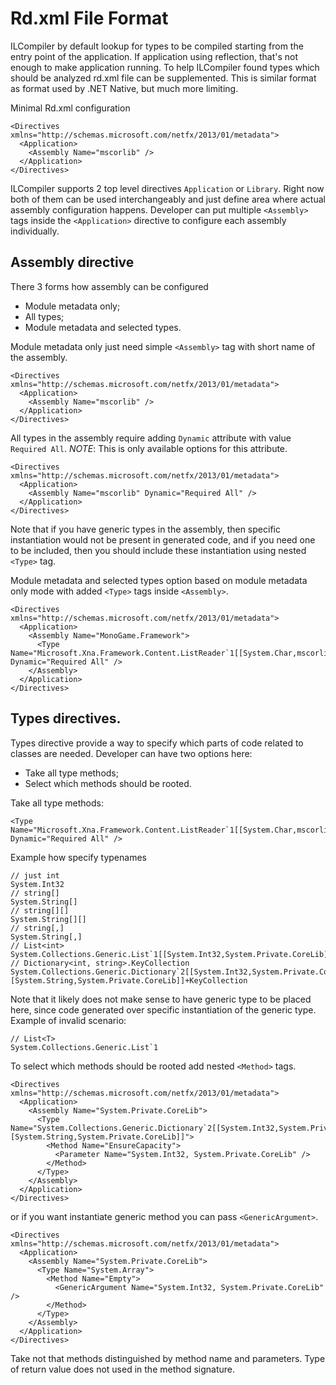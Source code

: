 Rd.xml File Format
==================

ILCompiler by default lookup for types to be compiled starting from the entry point of the application. If application using reflection, that's not enough to make application running.
To help ILCompiler found types which should be analyzed rd.xml file can be supplemented. This is similar format as format used by .NET Native, but much more limiting.

Minimal Rd.xml configuration

```
<Directives xmlns="http://schemas.microsoft.com/netfx/2013/01/metadata">
  <Application>
    <Assembly Name="mscorlib" />
  </Application>
</Directives>
```

ILCompiler supports 2 top level directives `Application` or `Library`. Right now both of them can be used interchangeably and just define area where actual assembly configuration happens.
Developer can put multiple `<Assembly>` tags inside the `<Application>` directive  to configure each assembly individually.

## Assembly directive

There 3 forms how assembly can be configured
- Module metadata only;
- All types;
- Module metadata and selected types.

Module metadata only just need simple `<Assembly>` tag with short name of the assembly.
```
<Directives xmlns="http://schemas.microsoft.com/netfx/2013/01/metadata">
  <Application>
    <Assembly Name="mscorlib" />
  </Application>
</Directives>
```

All types in the assembly require adding `Dynamic` attribute with value `Required All`. *NOTE*: This is only available options for this attribute.
```
<Directives xmlns="http://schemas.microsoft.com/netfx/2013/01/metadata">
  <Application>
    <Assembly Name="mscorlib" Dynamic="Required All" />
  </Application>
</Directives>
```
Note that if you have generic types in the assembly, then specific instantiation would not be present in generated code, and if you need one to be included,
then you should include these instantiation using nested `<Type>` tag.

Module metadata and selected types option based on module metadata only mode with added `<Type>` tags inside `<Assembly>`.
```
<Directives xmlns="http://schemas.microsoft.com/netfx/2013/01/metadata">
  <Application>
    <Assembly Name="MonoGame.Framework">
      <Type Name="Microsoft.Xna.Framework.Content.ListReader`1[[System.Char,mscorlib]]" Dynamic="Required All" />
    </Assembly>
  </Application>
</Directives>
```

## Types directives.
Types directive provide a way to specify which parts of code related to classes are needed. Developer can have two options here: 
- Take all type methods;
- Select which methods should be rooted.

Take all type methods:
```
<Type Name="Microsoft.Xna.Framework.Content.ListReader`1[[System.Char,mscorlib]]" Dynamic="Required All" />
```

Example how specify typenames
```
// just int
System.Int32
// string[]
System.String[]
// string[][]
System.String[][]
// string[,]
System.String[,]
// List<int>
System.Collections.Generic.List`1[[System.Int32,System.Private.CoreLib]]
// Dictionary<int, string>.KeyCollection
System.Collections.Generic.Dictionary`2[[System.Int32,System.Private.CoreLib],[System.String,System.Private.CoreLib]]+KeyCollection
```

Note that it likely does not make sense to have generic type to be placed here, since code generated over specific instantiation of the generic type.
Example of invalid scenario:
```
// List<T>
System.Collections.Generic.List`1
```

To select which methods should be rooted add nested `<Method>` tags.
```
<Directives xmlns="http://schemas.microsoft.com/netfx/2013/01/metadata">
  <Application>
    <Assembly Name="System.Private.CoreLib">
      <Type Name="System.Collections.Generic.Dictionary`2[[System.Int32,System.Private.CoreLib],[System.String,System.Private.CoreLib]]">
        <Method Name="EnsureCapacity">
          <Parameter Name="System.Int32, System.Private.CoreLib" />
        </Method>
      </Type>
    </Assembly>
  </Application>
</Directives>
```
or if you want instantiate generic method you can pass `<GenericArgument>`.
```
<Directives xmlns="http://schemas.microsoft.com/netfx/2013/01/metadata">
  <Application>
    <Assembly Name="System.Private.CoreLib">
      <Type Name="System.Array">
        <Method Name="Empty">
          <GenericArgument Name="System.Int32, System.Private.CoreLib" />
        </Method>
      </Type>
    </Assembly>
  </Application>
</Directives>
```

Take not that methods distinguished by method name and parameters. Type of return value does not used in the method signature.

